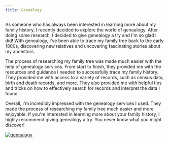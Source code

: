 ```yaml
---
title: Genealogy
---
```


As someone who has always been interested in learning more about my family history, I recently decided to explore the world of genealogy. After doing some research, I decided to give genealogy a try and I'm so glad I did! With genealogy, I've been able to trace my family tree back to the early 1800s, discovering new relatives and uncovering fascinating stories about my ancestors.

The process of researching my family tree was made much easier with the help of genealogy services. From start to finish, they provided me with the resources and guidance I needed to successfully trace my family history. They provided me with access to a variety of records, such as census data, birth and death records, and more. They also provided me with helpful tips and tricks on how to effectively search for records and interpret the data I found.

Overall, I'm incredibly impressed with the genealogy services I used. They made the process of researching my family tree much easier and more enjoyable. If you're interested in learning more about your family history, I highly recommend giving genealogy a try. You never know what you might discover!

[![genealogy](<https://dabuttonfactory.com/button.png?t=CHECK+SERVICE&f=Noto+Sans-Bold&ts=26&tc=fff&hp=45&vp=20&c=11&bgt=unicolored&bgc=4bd42f>)](<https://londonexpertfinder.com/link>)
